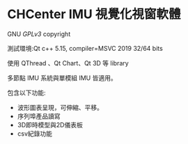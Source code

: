 # CHCenter  IMU 視覺化視窗軟體

GNU *GPLv3* copyright

測試環境:Qt c++ 5.15, compiler=MSVC 2019 32/64 bits

使用 QThread 、Qt Chart、Qt 3D 等 library

多節點 IMU 系統與單模組 IMU 皆適用。

包含以下功能:

- 波形圖表呈現，可伸縮、平移。
- 序列埠產品讀寫
- 3D即時模型與2D儀表板
- csv紀錄功能
